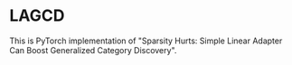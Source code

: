 # LAGCD
This is PyTorch implementation of "Sparsity Hurts: Simple Linear Adapter Can Boost Generalized Category Discovery".
